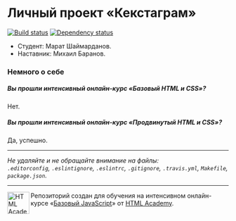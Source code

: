 # Личный проект «Кекстаграм»

[![Build status][travis-image]][travis-url]
[![Dependency status][dependency-image]][dependency-url]

* Студент: Марат Шаймарданов.
* Наставник: Михаил Баранов.

### Немного о себе

##### Вы прошли интенсивный онлайн-курс «Базовый HTML и CSS»?
Нет.

##### Вы прошли интенсивный онлайн-курс «Продвинутый HTML и CSS»?
Да, успешно.

---

_Не удаляйте и не обращайте внимание на файлы:_<br>
_`.editorconfig`, `.eslintignore`, `.eslintrc`, `.gitignore`, `.travis.yml`, `Makefile`, `package.json`._

---

<a href="https://htmlacademy.ru/js_intensive"><img align="left" width="50" height="50" title="HTML Academy" src="https://up.htmlacademy.ru/static/img/intensive/javascript/logo-for-github.svg"></a>

Репозиторий создан для обучения на интенсивном онлайн-курсе «[Базовый JavaScript](https://htmlacademy.ru/js_intensive)» от [HTML Academy](https://htmlacademy.ru).

[travis-image]: https://travis-ci.org/htmlacademy-javascript/31950-kekstagram.svg?branch=master
[travis-url]: https://travis-ci.org/htmlacademy-javascript/31950-kekstagram
[dependency-image]: https://david-dm.org/htmlacademy-javascript/31950-kekstagram.svg?style=flat-square
[dependency-url]: https://david-dm.org/htmlacademy-javascript/31950-kekstagram
